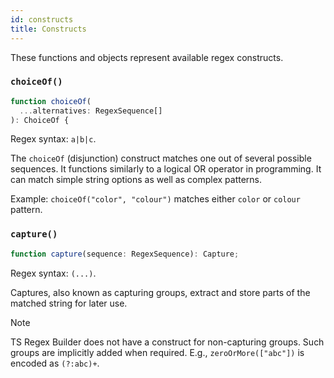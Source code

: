 ```yaml
---
id: constructs
title: Constructs
---
```


These functions and objects represent available regex constructs.

### `choiceOf()`

```ts
function choiceOf(
  ...alternatives: RegexSequence[]
): ChoiceOf {
```

Regex syntax: `a|b|c`.

The `choiceOf` (disjunction) construct matches one out of several possible sequences. It functions similarly to a logical OR operator in programming. It can match simple string options as well as complex patterns.

Example: `choiceOf("color", "colour")` matches either `color` or `colour` pattern.

### `capture()`

```ts
function capture(sequence: RegexSequence): Capture;
```

Regex syntax: `(...)`.

Captures, also known as capturing groups, extract and store parts of the matched string for later use.

> [!NOTE]
> TS Regex Builder does not have a construct for non-capturing groups. Such groups are implicitly added when required. E.g., `zeroOrMore(["abc"])` is encoded as `(?:abc)+`.

